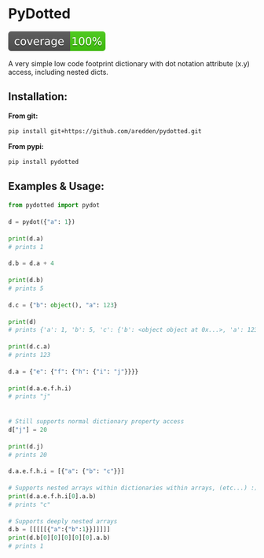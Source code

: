 # PyDotted

![coverage](./coverage.svg)

A very simple low code footprint dictionary with dot notation attribute (x.y) access, including nested dicts.

## Installation:

<strong> From git: </strong>
```bash
pip install git+https://github.com/aredden/pydotted.git
```

<strong>From pypi:</strong>
```bash
pip install pydotted
```

## Examples & Usage:

```python
from pydotted import pydot

d = pydot({"a": 1})

print(d.a)
# prints 1

d.b = d.a + 4

print(d.b)
# prints 5

d.c = {"b": object(), "a": 123}

print(d)
# prints {'a': 1, 'b': 5, 'c': {'b': <object object at 0x...>, 'a': 123}}

print(d.c.a)
# prints 123

d.a = {"e": {"f": {"h": {"i": "j"}}}}

print(d.a.e.f.h.i)
# prints "j"


# Still supports normal dictionary property access
d["j"] = 20

print(d.j)
# prints 20

d.a.e.f.h.i = [{"a": {"b": "c"}}]

# Supports nested arrays within dictionaries within arrays, (etc...) :)
print(d.a.e.f.h.i[0].a.b)
# prints "c"

# Supports deeply nested arrays
d.b = [[[[[{"a":{"b":1}}]]]]]
print(d.b[0][0][0][0][0].a.b)
# prints 1

```
